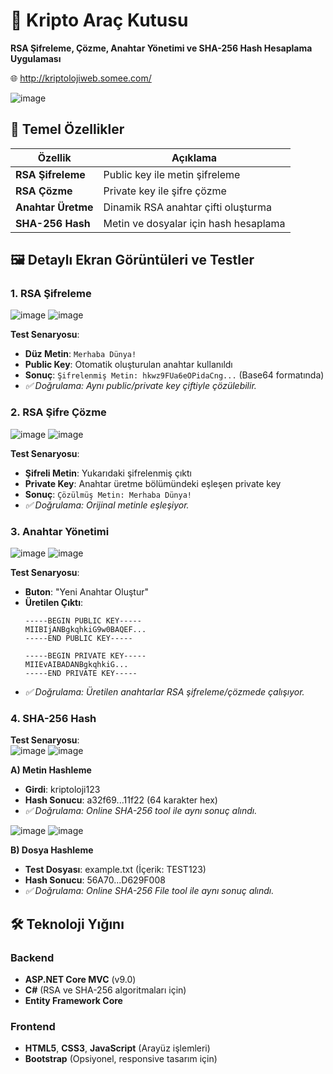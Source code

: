 # 🔐 Kripto Araç Kutusu

**RSA Şifreleme, Çözme, Anahtar Yönetimi ve SHA-256 Hash Hesaplama Uygulaması**

🌐 <a href="http://kriptolojiweb.somee.com/" target="_blank">http://kriptolojiweb.somee.com/</a>

![image](https://github.com/user-attachments/assets/4f305235-0e34-4616-a6dd-ade44d8703dd)


## 🌟 Temel Özellikler
| Özellik | Açıklama |
|---------|----------|
| **RSA Şifreleme** | Public key ile metin şifreleme |
| **RSA Çözme** | Private key ile şifre çözme |
| **Anahtar Üretme** | Dinamik RSA anahtar çifti oluşturma |
| **SHA-256 Hash** | Metin ve dosyalar için hash hesaplama |


## 🖼️  Detaylı Ekran Görüntüleri ve Testler

### 1. RSA Şifreleme
![image](https://github.com/user-attachments/assets/16e125d2-89fa-463e-95d3-764fcd810184)   ![image](https://github.com/user-attachments/assets/854d97ae-3574-4206-842a-f329504b4558)

**Test Senaryosu**:  
- **Düz Metin**: `Merhaba Dünya!`  
- **Public Key**: Otomatik oluşturulan anahtar kullanıldı  
- **Sonuç**: `Şifrelenmiş Metin: hkwz9FUa6eOPidaCng...` (Base64 formatında)
- *✅ Doğrulama: Aynı public/private key çiftiyle çözülebilir.*

### 2. RSA Şifre Çözme
![image](https://github.com/user-attachments/assets/b68b3a16-ce6b-4f74-84af-c45935955337)   ![image](https://github.com/user-attachments/assets/e6b8e959-5f45-4a2e-ae7b-be218b8256e5)

**Test Senaryosu**:  
- **Şifreli Metin**: Yukarıdaki şifrelenmiş çıktı  
- **Private Key**: Anahtar üretme bölümündeki eşleşen private key  
- **Sonuç**: `Çözülmüş Metin: Merhaba Dünya!`
- *✅ Doğrulama: Orijinal metinle eşleşiyor.*

### 3. Anahtar Yönetimi
![image](https://github.com/user-attachments/assets/9d7404b4-a6c6-41fb-8be5-2a4b4467d54c)   ![image](https://github.com/user-attachments/assets/21e35c3a-0cc6-48b2-bafd-a5868c745cc1)

**Test Senaryosu**:  
- **Buton**: "Yeni Anahtar Oluştur"  
- **Üretilen Çıktı**:  
  ```text
  -----BEGIN PUBLIC KEY-----
  MIIBIjANBgkqhkiG9w0BAQEF...
  -----END PUBLIC KEY-----
  
  -----BEGIN PRIVATE KEY-----
  MIIEvAIBADANBgkqhkiG...
  -----END PRIVATE KEY-----
- *✅ Doğrulama: Üretilen anahtarlar RSA şifreleme/çözmede çalışıyor.*

### 4. SHA-256 Hash
**Test Senaryosu**:  
![image](https://github.com/user-attachments/assets/24cc9efe-721c-48db-88ef-2680813f05c4)   ![image](https://github.com/user-attachments/assets/42790f5c-3def-429b-851d-4bdcc9ad0854)

**A) Metin Hashleme**
- **Girdi**: kriptoloji123
- **Hash Sonucu**: a32f69...11f22 (64 karakter hex)
- *✅ Doğrulama: Online SHA-256 tool ile aynı sonuç alındı.*

![image](https://github.com/user-attachments/assets/587fe1ab-f257-40f1-b24d-c8d176ce2fab)   ![image](https://github.com/user-attachments/assets/e3709322-cac5-4cc8-9cab-bfae84e6f68d)

**B) Dosya Hashleme**
- **Test Dosyası**: example.txt (İçerik: TEST123)
- **Hash Sonucu**: 56A70...D629F008
- *✅ Doğrulama: Online SHA-256 File tool ile aynı sonuç alındı.*
   
## 🛠️ Teknoloji Yığını
### Backend
- **ASP.NET Core MVC** (v9.0)
- **C#** (RSA ve SHA-256 algoritmaları için)
- **Entity Framework Core** 

### Frontend
- **HTML5**, **CSS3**, **JavaScript** (Arayüz işlemleri)
- **Bootstrap** (Opsiyonel, responsive tasarım için)

